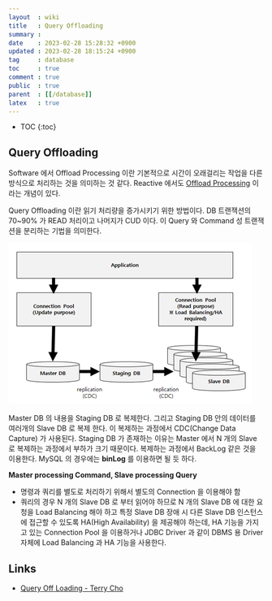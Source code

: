 ```yaml
---
layout  : wiki
title   : Query Offloading
summary : 
date    : 2023-02-28 15:28:32 +0900
updated : 2023-02-28 18:15:24 +0900
tag     : database
toc     : true
comment : true
public  : true
parent  : [[/database]]
latex   : true
---
```

* TOC
{:toc}

## Query Offloading

Software 에서 Offload Processing 이란 기본적으로 시간이 오래걸리는 작업을 다른 방식으로 처리하는 것을 의미하는 것 같다. Reactive 에서도 [Offload Processing](https://baekjungho.github.io/wiki/reactive/reactive-offload-processing/) 이라는 개념이 있다.

Query Offloading 이란 읽기 처리량을 증가시키기 위한 방법이다. DB 트랜잭션의 70~90% 가 READ 처리이고 나머지가 CUD 이다. 이 Query 와 Command 성 트랜잭션을 분리하는 기법을 의미한다.

![](/resource/wiki/database-query-offloading/query-offloading.png)

Master DB 의 내용을 Staging DB 로 복제한다. 그리고 Staging DB 안의 데이터를 여러개의 Slave DB 로 복제 한다. 이 복제하는 과정에서 CDC(Change Data Capture) 가 사용된다. Staging DB 가 존재하는 이유는 Master 에서 N 개의 Slave 로 복제하는 과정에서 부하가 크기 때문이다. 복제하는 과정에서 BackLog 같은 것을 이용한다. MySQL 의 경우에는 __binLog__ 를 이용하면 될 듯 하다.

__Master processing Command, Slave processing Query__
- 명령과 쿼리를 별도로 처리하기 위해서 별도의 Connection 을 이용해야 함
- 쿼리의 경우 N 개의 Slave DB 로 부터 읽어야 하므로 N 개의 Slave DB 에 대한 요청을 Load Balancing 해야 하고 특정 Slave DB 장애 시 다른 Slave DB 인스턴스에 접근할 수 있도록 HA(High Availability) 을 제공해야 하는데, HA 기능을 가지고 있는 Connection Pool 을 이용하거나 JDBC Driver 과 같이 DBMS 용 Driver 자체에 Load Balancing 과 HA 기능을 사용한다.

## Links

- [Query Off Loading - Terry Cho](https://bcho.tistory.com/670)